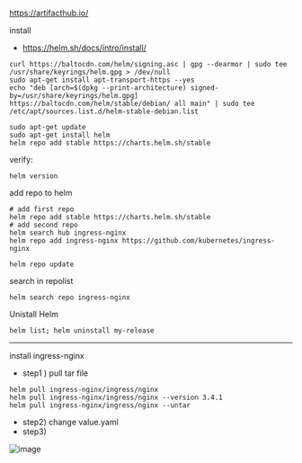 https://artifacthub.io/


install 
*  https://helm.sh/docs/intro/install/

```
curl https://baltocdn.com/helm/signing.asc | gpg --dearmor | sudo tee /usr/share/keyrings/helm.gpg > /dev/null
sudo apt-get install apt-transport-https --yes
echo "deb [arch=$(dpkg --print-architecture) signed-by=/usr/share/keyrings/helm.gpg] https://baltocdn.com/helm/stable/debian/ all main" | sudo tee /etc/apt/sources.list.d/helm-stable-debian.list

sudo apt-get update
sudo apt-get install helm
helm repo add stable https://charts.helm.sh/stable
```
verify:
```
helm version
```

add repo to helm
```
# add first repo
helm repo add stable https://charts.helm.sh/stable
# add second repo
helm search hub ingress-nginx
helm repo add ingress-nginx https://github.com/kubernetes/ingress-nginx

helm repo update
```

search in repolist
```
helm search repo ingress-nginx
```

Unistall Helm
```
helm list; helm uninstall my-release
```
--------------------------------------------------------------------------------------------------------------
install ingress-nginx
*   step1 ) pull tar file
```
helm pull ingress-nginx/ingress/nginx
helm pull ingress-nginx/ingress/nginx --version 3.4.1
helm pull ingress-nginx/ingress/nginx --untar
```
* step2) change value.yaml
* step3)

  
![image](https://github.com/user-attachments/assets/7b0811fc-b236-4f28-ac00-cfbf1af4c285)


